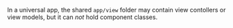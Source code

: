 In a universal app, the shared `app/view` folder may contain view contollers or view models, but it
can *not* hold component classes. 